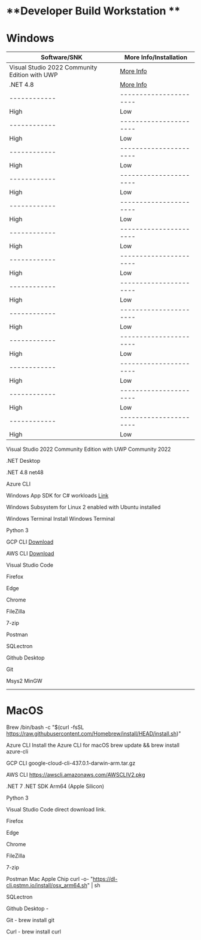 # **Developer Build Workstation **


# **Windows**

| Software/SNK | More Info/Installation |
| ------------ | ---------------------- |
| Visual Studio 2022 Community Edition with UWP         | [More Info](https://visualstudio.microsoft.com/thank-you-downloading-visual-studio/?sku=Community&channel=Release&version=VS2022&source=VSFeaturesPage&cid=2030&passive=false)                    |
| .NET 4.8         | [More Info](https://dotnet.microsoft.com/en-us/download/dotnet-framework/net48)                    |
| ------------ | ---------------------- |
| High         | Low                    |
| ------------ | ---------------------- |
| High         | Low                    |
| ------------ | ---------------------- |
| High         | Low                    |
| ------------ | ---------------------- |
| High         | Low                    |
| ------------ | ---------------------- |
| High         | Low                    |
| ------------ | ---------------------- |
| High         | Low                    |
| ------------ | ---------------------- |
| High         | Low                    |
| ------------ | ---------------------- |
| High         | Low                    |
| ------------ | ---------------------- |
| High         | Low                    |
| ------------ | ---------------------- |
| High         | Low                    |
| ------------ | ---------------------- |
| High         | Low                    |
| ------------ | ---------------------- |
| High         | Low                    |
| ------------ | ---------------------- |
| High         | Low                    |

Visual Studio 2022 Community Edition with UWP Community 2022

.NET Desktop

.NET 4.8 net48

Azure CLI 

Windows App SDK for C# workloads [Link](https://learn.microsoft.com/en-us/windows/apps/windows-app-sdk/set-up-your-development-environment?tabs=cs-vs-community%2Ccpp-vs-community%2Cvs-2022-17-1-a%2Cvs-2022-17-1-b)

Windows Subsystem for Linux 2 enabled with Ubuntu installed

Windows Terminal Install Windows Terminal

Python 3

GCP CLI [Download](https://dl.google.com/dl/cloudsdk/channels/rapid/GoogleCloudSDKInstaller.exe)

AWS CLI [Download](https://awscli.amazonaws.com/AWSCLIV2.msi)

Visual Studio Code 

Firefox

Edge

Chrome

FileZilla

7-zip

Postman 

SQLectron

Github Desktop

Git

Msys2 MinGW 

-------------------


# **MacOS**

Brew /bin/bash -c "$(curl -fsSL https://raw.githubusercontent.com/Homebrew/install/HEAD/install.sh)"

Azure CLI Install the Azure CLI for macOS brew update && brew install azure-cli

GCP CLI google-cloud-cli-437.0.1-darwin-arm.tar.gz

AWS CLI https://awscli.amazonaws.com/AWSCLIV2.pkg

.NET 7 .NET SDK Arm64 (Apple Silicon)

Python 3

Visual Studio Code direct download link.

Firefox

Edge

Chrome

FileZilla

7-zip

Postman Mac Apple Chip curl -o- "https://dl-cli.pstmn.io/install/osx_arm64.sh" | sh

SQLectron

Github Desktop - 

Git - brew install git

Curl - brew install curl
